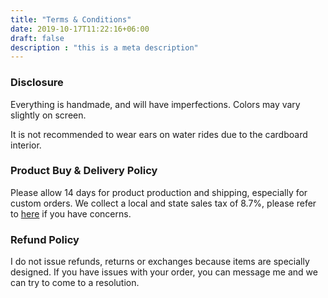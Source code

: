 ```yaml
---
title: "Terms & Conditions"
date: 2019-10-17T11:22:16+06:00
draft: false
description : "this is a meta description"
---
```


### Disclosure

Everything is handmade, and will have imperfections. Colors may vary slightly on screen. 

It is not recommended to wear ears on water rides due to the cardboard interior. 


### Product Buy & Delivery Policy

Please allow 14 days for product production and shipping, especially for custom orders. We collect a local and state sales tax of 8.7%, please refer to [here](https://www.avalara.com/taxrates/en/state-rates/arizona/cities/tucson.html#:~:text=The%20minimum%20combined%202023%20sales,sales%20tax%20rate%20is%200%25.) if you have concerns. 

### Refund Policy

I do not issue refunds, returns or exchanges because items are specially designed. If you have issues with your order, you can message me and we can try to come to a resolution. 
